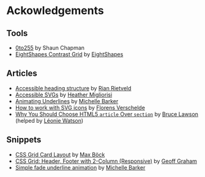 # Ackowledgements

## Tools

- [0to255](https://0to255.com/) by Shaun Chapman
- [EightShapes Contrast Grid](https://contrast-grid.eightshapes.com/) by [EightShapes](https://twitter.com/eightshapes)

## Articles

- [Accessible heading structure](https://www.a11yproject.com/posts/how-to-accessible-heading-structure/) by [Rian Rietveld](https://twitter.com/RianRietveld)
- [Accessible SVGs](https://css-tricks.com/accessible-svgs/) by [Heather Migliorisi](https://twitter.com/_hmig)
- [Animating Underlines](https://css-irl.info/animating-underlines/) by [Michelle Barker](https://twitter.com/MicheBarks)
- [How to work with SVG icons](https://fvsch.com/svg-icons) by [Florens Verschelde](https://twitter.com/fvsch)
- [Why You Should Choose HTML5 `article` Over `section`](https://www.smashingmagazine.com/2020/01/html5-article-section/) by [Bruce Lawson](https://twitter.com/brucel) (helped by [Léonie Watson](https://twitter.com/LeonieWatson))

## Snippets

- [CSS Grid Card Layout](https://codepen.io/mxbck/pen/XRBNgj) by [Max Böck](https://twitter.com/mxbck)
- [CSS Grid: Header, Footer with 2-Column (Responsive)](https://codepen.io/geoffgraham/pen/jaqWMJ) by [Geoff Graham](https://twitter.com/geoffreygraham)
- [Simple fade underline animation](https://codepen.io/michellebarker/pen/VwPvPMp) by [Michelle Barker](https://twitter.com/MicheBarks)
